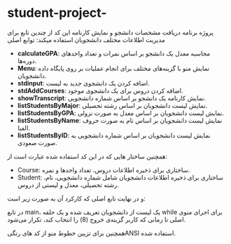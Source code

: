 # student-project-
پروژه برنامه دریافت مشخصات دانشجو و نمایش کارنامه
این کد از چندین تابع برای مدیریت اطلاعات مختلف دانشجویان استفاده میکند:
توابع اصلی
- **calculateGPA**: محاسبه معدل یک دانشجو بر اساس نمرات و تعداد واحدهای دوره‌ها.
- **Menu**: نمایش منو با گزینه‌های مختلف برای انجام عملیات بر روی پایگاه داده دانشجویان.
- **stdinput**: اضافه کردن یک دانشجوی جدید به لیست.
- **stdAddCourses**: اضافه کردن دروس برای یک دانشجوی موجود.
- **showTranscript**: نمایش کارنامه یک دانشجو بر اساس شماره دانشجویی.
- **listStudentsByMajor**: نمایش لیست دانشجویان بر اساس رشته تحصیلی.
- **listStudentsByGPA**: نمایش لیست دانشجویان بر اساس معدل به صورت نزولی.
- **listStudentsByName**: نمایش لیست دانشجویان بر اساس نام به صورت حروف الفبا.
- **listStudentsByID**: نمایش لیست دانشجویان بر اساس شماره دانشجویی به صورت صعودی.

همچنین ساختار هایی که در این کد استفاده شده عبارت است از:


- Course: ساختاری برای ذخیره اطلاعات دروس، تعداد واحدها و نمره.
- Student: ساختاری برای ذخیره اطلاعات دانشجویان شامل شماره دانشجویی، نام، رشته تحصیلی، معدل و لیستی از دروس.

و در نهایت تابع اصلی که کارکرد آن به صورت زیر است:
 
 در تابع main، یک لیست از دانشجویان تعریف شده و یک حلقه while برای اجرای منوی اصلی تا زمانی که کاربر گزینه‌ی خروج (8) را انتخاب کند، تکرار می‌شود.

همچنین برای تزیین خطوط منو از کد های رنگیANSI استفاده شده. 
